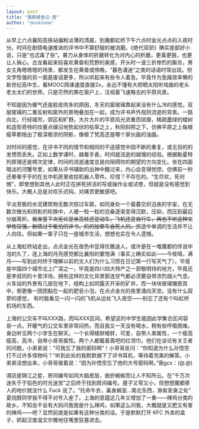 ```yaml
---
layout: post
title: "魔都摸鱼记·壹"
author: "dusksnow"
---
```


从早上六点襄阳高铁站偏粉淡薄的清晨，到魔都虹桥下午六点时金光点点的入夜时分。时间在剧情龟速推进的评书中不算舒服的被消磨。《绝代双骄》确实是部好小说，只是“也忒毒了些”。暴力从身体的折磨转化为对内心的折磨，更毒更狠，也更让人揪心。古龙看起来较喜欢黄昏和荒野的美感，开头时一波三折惨烈的厮杀，男女主角嗯嗯嗯的场景，都发生在黄昏或傍晚，“暮色凄迷”之类的话语时常出现。但文学性强的另一面是废话更多，所以听起来有些令人着急。毕竟作为急躁效率懒的新世纪高中生，看MOOC网课速度直接2x，永远不懂有大把晒太阳听戏曲的老头老太太们的世界。只是茫然的靠在窗户上，注视着飞速略去的平原风景。

不知是因为暖气还是脸皮肉多的原因，冬天的窗玻璃靠起来没有什么冷的感觉。双层玻璃的二重反射和窗外的景物叠加在一起，成为评书声外规则流逝的背景。一路向北，行经城市，郊区和旷野。大片大片的平原风光浓重而琐屑，稀疏墨绿的矮树和造型奇特的坟墓点缀沿地势起伏的枯草之上，秋阳斜照之下，仿佛平原之上每根瘦草都拖出了极深极浓的阴影，像极了梵高还是哪个家伙画的油画。

对时间的感觉，在评书不同的情节和相同的不适感觉中因不断的重复，或无目的的发愣而丢失。正如上数学课时，越看手表，时间就流逝的越慢的经验。根据勒夏特列原理还是楞次定律，时间的流逝速度总是向阻碍你的期望的方向变化。坐在四面暗淡的河蟹号里，如果从评书辅助的出神中醒过来，内心会变得恍惚，仿佛前一秒还晕晕乎乎的在五中机房里收拾机器人零件。珍惜？不存在的。“生尽欢，死何憾”，即使想到其他人此时正在拼死拼活的写或操作业或试卷，但就是没有感觉到快乐。大概人总是对欢乐迟钝，对痛苦更敏感吧。

平淡至极的水泥建筑物无数次掠过车窗，如同身处一个晨暮交织迅疾的宇宙，在无数次微光和阴影的轮换中，人被一粒一粒的沧桑逐渐变得沉默，压抑，而压到最后分崩离析。~~我发誓下次无论是坐高铁还是动车，飞机还是自行车，再也不听这种文学性较强，剧情过于氪怕的评书。妈的加晕车会死人的。~~旅途中单调的生活并不让人向往。但如果一辈子只在一座城市生活，想想也实在令人遗憾。

从上海虹桥站走出，点点金光在夜色中显得优雅迷人。或许是在一堆魔都的传说中泡的久了，连上海的月亮感觉都比襄阳的要饱满（事实上确实如此——今夜晴，满月——写到此时终于理解以前的文人们为什么习惯在日记第一行写天气了）。毕竟是中国四个城市北上广深之一，毕竟是四川四大特产之一郭敬明待的地方，毕竟还是李叔同的十里洋场，拥有这样的文化背景那连空气都必须要自带浓烈烟火气息。火车站的外景有几层在地下，结构上如同露天开采的矿井，而一块块玻璃镶嵌其中，倒更像一团团黏在一起的肥皂小泡，在点点金光的夜里涌向天空。没有什么寂寥的感觉， 有时能看见一闪一闪的飞机从远处飞入夜空——别忘了还有个叫虹桥机场的东西。

上海的公交车不叫XXX路，而叫XXX区间。希望这的中学生能因此学集合区间容易一点。开暖气的公交车里非常闷热，而且我又一天没有喝水，稍有些呼吸困难。身边听见两个小学生在聊天。一个长得矮胖矮胖，可爱，自带人弟属性，一个瘦高瘦高，高冷，自带小哥哥属性。两个人都戴着蔫吧的红领巾。他们在谈论有关王者的问题。小弟弟说：“可我忘了我的密码啊”！小哥哥反问：“你知道为什么孙悟空打不过许多怪物吗？”听到此处的我默默摘下了评书耳机，等待着完美的解答。小弟弟没想出来，小哥哥接着说：“因为孙悟空忘了他的大号密码啊。”我gcx：(@.@)

酒店是锦江之星，房间编号如同大脑皮层，曲折蜿蜒而让人不知所云。在“千万次迷失于于铅色的时光迷宫”之后终于找到房间编号。屋子又窄又小，但想想魔都瘆人的地价就没什么 Fuck 说了。“托命牛衣，巢身蜗室...南北东西，渺矣安身之处” 夏烷醇同学我不得不对号入座了。上海的意蕴这几年又增加了一重——辣鸡分类的故乡。不知会不会有大妈问我我是什么辣鸡，如果这么问我，大概就是又肥又有害的辣鸡——吧？显然前提是如果有这种分类的话。于是默默打开 KFC 外卖的盒子，抓起汉堡温文尔雅地往嘴里狂塞进去。
